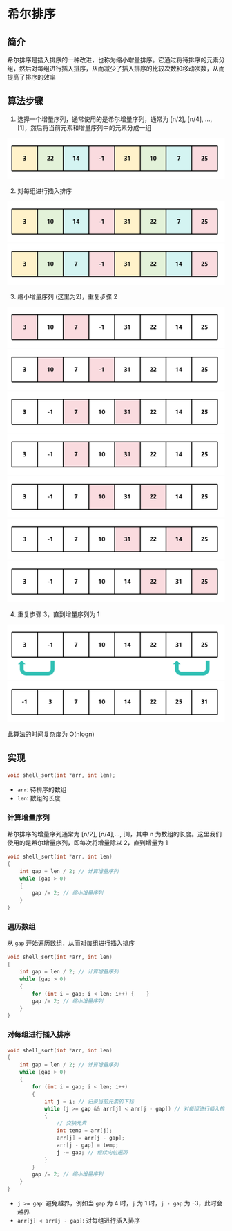 # 希尔排序

## 简介

希尔排序是插入排序的一种改进，也称为缩小增量排序。它通过将待排序的元素分组，然后对每组进行插入排序，从而减少了插入排序的比较次数和移动次数，从而提高了排序的效率

## 算法步骤

1. 选择一个增量序列，通常使用的是希尔增量序列，通常为 [n/2], [n/4], ..., [1]，然后将当前元素和增量序列中的元素分成一组

![step1](imgs/step1.png)

2. 对每组进行插入排序

![step2](imgs/step2.png)
![step3](imgs/step3.png)

3. 缩小增量序列 (这里为2)，重复步骤 2

![step4](imgs/step4.png)
![step5](imgs/step5.png)
![step6](imgs/step6.png)
![step7](imgs/step7.png)
![step8](imgs/step8.png)
![step9](imgs/step9.png)
![step10](imgs/step10.png)

4. 重复步骤 3，直到增量序列为 1

![step11](imgs/step11.png)
![result](imgs/result.png)

此算法的时间复杂度为 O(nlogn)

## 实现

```c
void shell_sort(int *arr, int len);
```

- `arr`: 待排序的数组
- `len`: 数组的长度

### 计算增量序列

希尔排序的增量序列通常为 [n/2], [n/4],..., [1]，其中 n 为数组的长度。这里我们使用的是希尔增量序列，即每次将增量除以 2，直到增量为 1

```c
void shell_sort(int *arr, int len)
{
    int gap = len / 2; // 计算增量序列
    while (gap > 0)
    {
        gap /= 2; // 缩小增量序列
    }
}
```

### 遍历数组

从 `gap` 开始遍历数组，从而对每组进行插入排序

```c
void shell_sort(int *arr, int len)
{
    int gap = len / 2; // 计算增量序列
    while (gap > 0)
    {
        for (int i = gap; i < len; i++) {    }
        gap /= 2; // 缩小增量序列
    }
}
```

### 对每组进行插入排序

```c
void shell_sort(int *arr, int len)
{
    int gap = len / 2; // 计算增量序列
    while (gap > 0)
    {
        for (int i = gap; i < len; i++)
        {
            int j = i; // 记录当前元素的下标   
            while (j >= gap && arr[j] < arr[j - gap]) // 对每组进行插入排序
            {
                // 交换元素
                int temp = arr[j];
                arr[j] = arr[j - gap];
                arr[j - gap] = temp;
                j -= gap; // 继续向前遍历
            }
        }
        gap /= 2; // 缩小增量序列
    }
}
```

- `j >= gap`: 避免越界，例如当 `gap` 为 4 时，`j` 为 1 时，`j - gap` 为 -3，此时会越界
- `arr[j] < arr[j - gap]`: 对每组进行插入排序